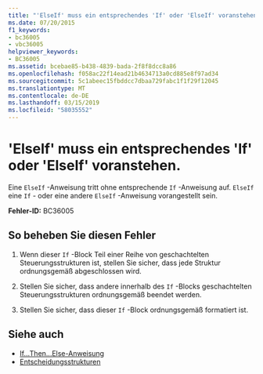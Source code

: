```yaml
---
title: "'ElseIf' muss ein entsprechendes 'If' oder 'ElseIf' voranstehen."
ms.date: 07/20/2015
f1_keywords:
- bc36005
- vbc36005
helpviewer_keywords:
- BC36005
ms.assetid: bcebae85-b438-4839-bada-2f8f8dcc8a86
ms.openlocfilehash: f058ac22f14ead21b4634713a0cd885e8f97ad34
ms.sourcegitcommit: 5c1abeec15fbddcc7dbaa729fabc1f1f29f12045
ms.translationtype: MT
ms.contentlocale: de-DE
ms.lasthandoff: 03/15/2019
ms.locfileid: "58035552"
---
```

# <a name="elseif-must-be-preceded-by-a-matching-if-or-elseif"></a>'ElseIf' muss ein entsprechendes 'If' oder 'ElseIf' voranstehen.
Eine `ElseIf` -Anweisung tritt ohne entsprechende `If` -Anweisung auf. `ElseIf` eine `If` - oder eine andere `ElseIf` -Anweisung vorangestellt sein.  
  
 **Fehler-ID:** BC36005  
  
## <a name="to-correct-this-error"></a>So beheben Sie diesen Fehler  
  
1.  Wenn dieser `If` -Block Teil einer Reihe von geschachtelten Steuerungsstrukturen ist, stellen Sie sicher, dass jede Struktur ordnungsgemäß abgeschlossen wird.  
  
2.  Stellen Sie sicher, dass andere innerhalb des `If` -Blocks geschachtelten Steuerungsstrukturen ordnungsgemäß beendet werden.  
  
3.  Stellen Sie sicher, dass dieser `If` -Block ordnungsgemäß formatiert ist.  
  
## <a name="see-also"></a>Siehe auch

- [If...Then...Else-Anweisung](../../visual-basic/language-reference/statements/if-then-else-statement.md)
- [Entscheidungsstrukturen](../../visual-basic/programming-guide/language-features/control-flow/decision-structures.md)
